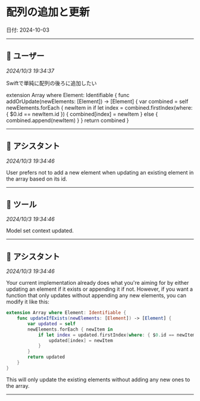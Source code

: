# 配列の追加と更新

日付: 2024-10-03

---

## 👤 ユーザー
*2024/10/3 19:34:37*

Swiftで単純に配列の後ろに追加したい

extension Array where Element: Identifiable {
    func addOrUpdate(newElements: [Element]) -&gt; [Element] {
        var combined = self
        newElements.forEach { newItem in
            if let index = combined.firstIndex(where: { $0.id == newItem.id }) {
                combined[index] = newItem
            } else {
                combined.append(newItem)
            }
        }
        return combined
    }

---

## 🤖 アシスタント
*2024/10/3 19:34:46*

User prefers not to add a new element when updating an existing element in the array based on its id.

---

## 🔧 ツール
*2024/10/3 19:34:46*

Model set context updated.

---

## 🤖 アシスタント
*2024/10/3 19:34:46*

Your current implementation already does what you're aiming for by either updating an element if it exists or appending it if not. However, if you want a function that only updates without appending any new elements, you can modify it like this:

```swift
extension Array where Element: Identifiable {
    func updateIfExists(newElements: [Element]) -> [Element] {
        var updated = self
        newElements.forEach { newItem in
            if let index = updated.firstIndex(where: { $0.id == newItem.id }) {
                updated[index] = newItem
            }
        }
        return updated
    }
}
```

This will only update the existing elements without adding any new ones to the array.

---
